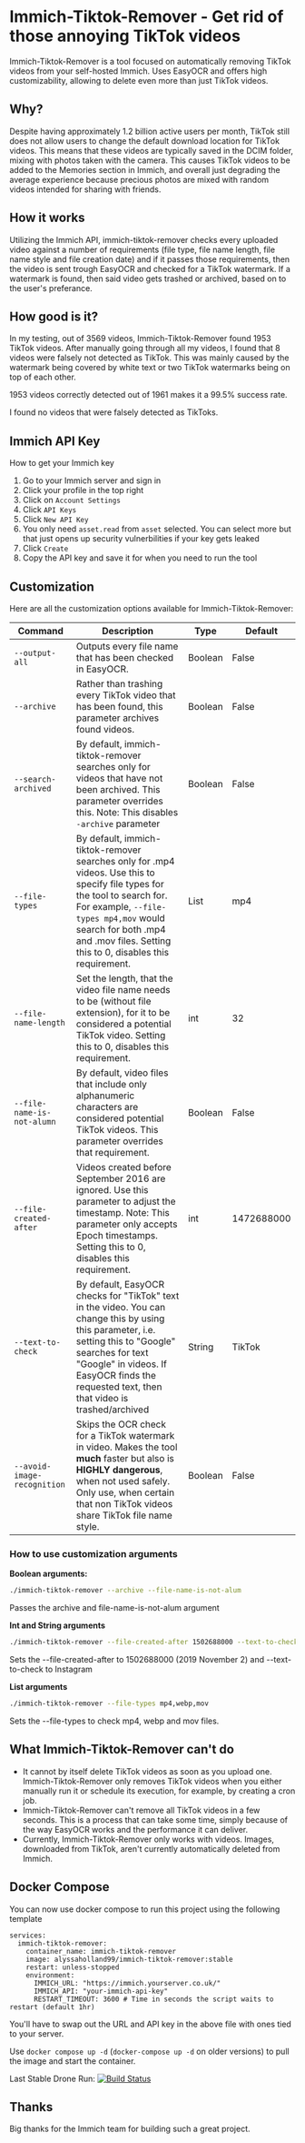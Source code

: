 # Immich-Tiktok-Remover - Get rid of those annoying TikTok videos
Immich-Tiktok-Remover is a tool focused on automatically removing TikTok videos from your self-hosted Immich. Uses EasyOCR and offers high customizability, allowing to delete even more than just TikTok videos.

## Why?
Despite having approximately 1.2 billion active users per month, TikTok still does not allow users to change the default download location for TikTok videos. This means that these videos are typically saved in the DCIM folder, mixing with photos taken with the camera. This causes TikTok videos to be added to the Memories section in Immich, and overall just degrading the average experience because precious photos are mixed with random videos intended for sharing with friends.

## How it works
Utilizing the Immich API, immich-tiktok-remover checks every uploaded video against a number of requirements (file type, file name length, file name style and file creation date) and if it passes those requirements, then the video is sent trough EasyOCR and checked for a TikTok watermark. If a watermark is found, then said video gets trashed or archived, based on to the user's preferance.

## How good is it?
In my testing, out of 3569 videos, Immich-Tiktok-Remover found 1953 TikTok videos. After manually going through all my videos, I found that 8 videos were falsely not detected as TikTok. This was mainly caused by the watermark being covered by white text or two TikTok watermarks being on top of each other.

1953 videos correctly detected out of 1961 makes it a 99.5% success rate.

I found no videos that were falsely detected as TikToks.

## Immich API Key
How to get your Immich key

1) Go to your Immich server and sign in 
2) Click your profile in the top right
3) Click on `Account Settings`
4) Click `API Keys`
5) Click `New API Key`
6) You only need `asset.read` from `asset` selected. You can select more but that just opens up security vulnerbilities if your key gets leaked
7) Click `Create`
8) Copy the API key and save it for when you need to run the tool

## Customization
Here are all the customization options available for Immich-Tiktok-Remover:

| Command | Description | Type | Default
| --- | --- | --- | --- |
| `--output-all` | Outputs every file name that has been checked in EasyOCR. | Boolean | False |
| `--archive` | Rather than trashing every TikTok video that has been found, this parameter archives found videos. | Boolean | False |
| `--search-archived` | By default, immich-tiktok-remover searches only for videos that have not been archived. This parameter overrides this. Note: This disables `-archive` parameter | Boolean | False |
| `--file-types` | By default, immich-tiktok-remover searches only for .mp4 videos. Use this to specify file types for the tool to search for. For example, `--file-types mp4,mov` would search for both .mp4 and .mov files. Setting this to 0, disables this requirement. | List | mp4 |
| `--file-name-length` | Set the length, that the video file name needs to be (without file extension), for it to be considered a potential TikTok video. Setting this to 0, disables this requirement. | int | 32 |
| `--file-name-is-not-alumn` | By default, video files that include only alphanumeric characters are considered potential TikTok videos. This parameter overrides that requirement. | Boolean | False |
| `--file-created-after` | Videos created before September 2016 are ignored. Use this parameter to adjust the timestamp. Note: This parameter only accepts Epoch timestamps. Setting this to 0, disables this requirement. | int | 1472688000 |
| `--text-to-check` | By default, EasyOCR checks for "TikTok" text in the video. You can change this by using this parameter, i.e. setting this to "Google" searches for text "Google" in videos. If EasyOCR finds the requested text, then that video is trashed/archived | String | TikTok |
| `--avoid-image-recognition` | Skips the OCR check for a TikTok watermark in video. Makes the tool **much** faster but also is **HIGHLY dangerous**, when not used safely. Only use, when certain that non TikTok videos share TikTok file name style. | Boolean | False |

### How to use customization arguments
**Boolean arguments:**

```bash
./immich-tiktok-remover --archive --file-name-is-not-alum
```
Passes the archive and file-name-is-not-alum argument

**Int and String arguments**

```bash
./immich-tiktok-remover --file-created-after 1502688000 --text-to-check Instagram
```
Sets the --file-created-after to 1502688000 (2019 November 2) and --text-to-check to Instagram

**List arguments**

```bash
./immich-tiktok-remover --file-types mp4,webp,mov
```
Sets the --file-types to check mp4, webp and mov files.

## What Immich-Tiktok-Remover can't do
- It cannot by itself delete TikTok videos as soon as you upload one. Immich-Tiktok-Remover only removes TikTok videos when you either manually run it or schedule its execution, for example, by creating a cron job.
- Immich-Tiktok-Remover can't remove all TikTok videos in a few seconds. This is a process that can take some time, simply because of the way EasyOCR works and the performance it can deliver.
- Currently, Immich-Tiktok-Remover only works with videos. Images, downloaded from TikTok, aren't currently automatically deleted from Immich.

## Docker Compose
You can now use docker compose to run this project using the following template
```
services:
  immich-tiktok-remover:
    container_name: immich-tiktok-remover
    image: alyssaholland99/immich-tiktok-remover:stable
    restart: unless-stopped
    environment:
      IMMICH_URL: "https://immich.yourserver.co.uk/"
      IMMICH_API: "your-immich-api-key"
      RESTART_TIMEOUT: 3600 # Time in seconds the script waits to restart (default 1hr)
```
You'll have to swap out the URL and API key in the above file with ones tied to your server. 

Use `docker compose up -d`  (`docker-compose up -d` on older versions) to pull the image and start the container. 

Last Stable Drone Run: [![Build Status](https://drone.alyssaserver.co.uk/api/badges/alyssaholland99/immich-tiktok-remover/status.svg?ref=refs/heads/stable)](https://drone.alyssaserver.co.uk/alyssaholland99/immich-tiktok-remover)

## Thanks
Big thanks for the Immich team for building such a great project.
